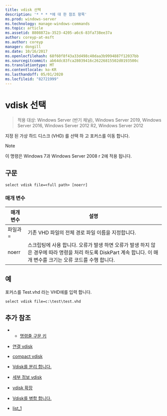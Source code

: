 ```yaml
---
title: vdisk 선택
description: '* * * *에 대 한 참조 항목'
ms.prod: windows-server
ms.technology: manage-windows-commands
ms.topic: article
ms.assetid: 8808872a-3523-4205-a6c6-83fa738ee37a
author: coreyp-at-msft
ms.author: coreyp
manager: dongill
ms.date: 10/16/2017
ms.openlocfilehash: 68f60f8f43a33d498c40daa3b9994887f12037bb
ms.sourcegitcommit: ab64dc83fca28039416c26226815502d0193500c
ms.translationtype: MT
ms.contentlocale: ko-KR
ms.lasthandoff: 05/01/2020
ms.locfileid: "82721999"
---
```

# <a name="select-vdisk"></a>vdisk 선택

> 적용 대상: Windows Server (반기 채널), Windows Server 2019, Windows Server 2016, Windows Server 2012 R2, Windows Server 2012

지정 된 가상 하드 디스크 \(VHD\) 를 선택 하 고 포커스를 이동 합니다.  
  
> [!NOTE]  
> 이 명령은 Windows 7과 Windows Server 2008 r 2에 적용 됩니다.  
  
## <a name="syntax"></a>구문  
  
```  
select vdisk file=<full path> [noerr]  
```  
  
### <a name="parameters"></a>매개 변수  
  
|매개 변수|설명|  
|-------|--------|  
|파일과\=<full path>|기존 VHD 파일의 전체 경로 파일 이름을 지정합니다.|  
|noerr|스크립팅에 사용 합니다. 오류가 발생 하면 오류가 발생 하지 않은 경우에 따라 명령을 처리 하도록 DiskPart 계속 합니다. 이 매개 변수를 크기는 오류 코드를 수행 합니다.|  
  
## <a name="examples"></a>예  
포커스를 Test.vhd 라는 VHD에를 입력 합니다.  
  
```  
select vdisk file=c:\test\test.vhd  
```  
  
## <a name="additional-references"></a>추가 참조  
  
-   - [명령줄 구문 키](command-line-syntax-key.md)  
  
-   [연결 vdisk](attach-vdisk.md)  
  
-   [compact vdisk](compact-vdisk.md)  
  
  
  
-   [Vdisk를 분리 합니다.](detach-vdisk.md)  
  
-   [세부 정보 vdisk](detail-vdisk.md)  
  
-   [vdisk 확장](expand-vdisk.md)  
  
-   [Vdisk를 병합 합니다.](merge-vdisk.md)  
  
-   [list_1](list_1.md)  
  

